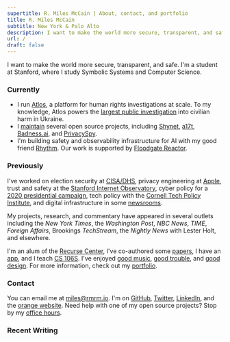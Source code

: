 ```yaml
---
supertitle: R. Miles McCain | About, contact, and portfolio
title: R. Miles McCain
subtitle: New York & Palo Alto
description: I want to make the world more secure, transparent, and safe. Working on trust and safety, privacy, tech policy, and positive computing.
url: /
draft: false
---
```


I want to make the world more secure, transparent, and safe. I'm a student at Stanford, where I study Symbolic Systems and Computer Science.

### Currently

- I run [Atlos](https://atlos.org), a platform for human rights investigations at scale. To my knowledge, Atlos powers the [largest public investigation](https://ukraine.bellingcat.com) into civilian harm in Ukraine.
- I [maintain](https://github.com/milesmcc) several open source projects, including [Shynet](https://github.com/milesmcc/shynet), [a17t](https://github.com/milesmcc/a17t), [Badness.ai](https://badness.ai), and [PrivacySpy](https://privacyspy.org).
- I'm building safety and observability infrastructure for AI with my good friend [Rhythm](https://rhythmgarg.com). Our work is supported by [Floodgate Reactor](https://floodgate.com/reactor).

### Previously

I've worked on election security at [CISA/DHS](https://cisa.gov), privacy engineering at [Apple](/portfolio/apple), trust and safety at the [Stanford Internet Observatory](https://io.stanford.edu), cyber policy for a [2020 presidential campaign](/portfolio/politics), tech policy with the [Cornell Tech Policy Institute](https://tpi.as.cornell.edu), and digital infrastructure in some [newsrooms](https://newscatalyst.org/).

My projects, research, and commentary have appeared in several outlets including the _New York Times_, the _Washington Post_, _NBC News_, _TIME_, _Foreign Affairs_, Brookings _TechStream_, the _Nightly News_ with Lester Holt, and elsewhere.

I'm an alum of the [Recurse Center](https://www.recurse.com/scout/click?t=e62336f0f378bcf03a96d441d015db88), I've co-authored some [papers](https://scholar.google.com/citations?user=lrKeJiUAAAAJ), I have an [app](https://paxo.ai), and I teach [CS 106S](https://cs106s.stanford.edu). I've enjoyed [good music](https://mottlane.com), [good trouble](https://stanforddaily.com/2022/11/01/opinion-fizz-previously-compromised-its-users-privacy-it-may-do-so-again/), and [good design](https://a17t.miles.land). For more information, check out my [portfolio](/portfolio).

### Contact

You can email me at [miles@rmrm.io](mailto:miles@rmrm.io). I'm on [GitHub](https://github.com/milesmcc), [Twitter](https://twitter.com/MilesMcCain), [LinkedIn](https://www.linkedin.com/in/r-miles-mccain-a215b1199/), and the [orange website](https://news.ycombinator.com/user?id=epoch_100). Need help with one of my open source projects? Stop by my <a href="/officehours">office hours</a>.

### Recent Writing